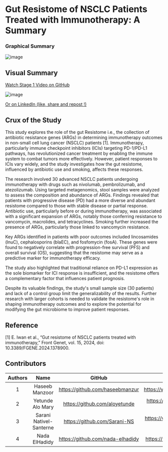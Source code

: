 # Gut Resistome of NSCLC Patients Treated with Immunotherapy: A Summary

### Graphical Summary

![image](https://github.com/user-attachments/assets/5effeb91-ab26-43b3-a10f-15960e646405)

## Visual Summary

[Watch Stage 1 Video on GitHub](https://github.com/Sarani-NS/HackBio/blob/main/Stage%201/Stage1_video.mp4)

![image](https://github.com/user-attachments/assets/17938221-d83e-45f0-b94b-ad3f48113478)

[Or on LinkedIn (like, share and repost !)](https://www.linkedin.com/posts/haseebmanzoor_hackbio2024-amrincancer-nsclc-activity-7238226331333799936--TRW?utm_source=share&utm_medium=member_desktop)

## Crux of the Study

This study explores the role of the gut Resistome i.e., the collection of antibiotic resistance genes (ARGs) in determining immunotherapy outcomes in non-small cell lung cancer (NSCLC) patients [1]. Immunotherapy, particularly immune checkpoint inhibitors (ICIs) targeting PD-1/PD-L1 pathways, has revolutionized cancer treatment by enabling the immune system to combat tumors more effectively. However, patient responses to ICIs vary widely, and the study investigates how the gut resistome, influenced by antibiotic use and smoking, affects these responses.

The research involved 30 advanced NSCLC patients undergoing immunotherapy with drugs such as nivolumab, pembrolizumab, and atezolizumab. Using targeted metagenomics, stool samples were analyzed to assess the composition and abundance of ARGs. Findings revealed that patients with progressive disease (PD) had a more diverse and abundant resistome compared to those with stable disease or partial response. Antibiotic use, particularly before or during immunotherapy, was associated with a significant expansion of ARGs, notably those conferring resistance to vancomycin, macrolides, and tetracyclines. Smoking further increased the presence of ARGs, particularly those linked to vancomycin resistance.

Key ARGs identified in patients with poor outcomes included lincosamides (lnuC), cephalosporins (blaEC), and fosfomycin (fosA). These genes were found to negatively correlate with progression-free survival (PFS) and overall survival (OS), suggesting that the resistome may serve as a predictive marker for immunotherapy efficacy. 

The study also highlighted that traditional reliance on PD-L1 expression as the sole biomarker for ICI response is insufficient, and the resistome offers a complementary factor that influences patient prognosis.

Despite its valuable findings, the study's small sample size (30 patients) and lack of a control group limit the generalizability of the results. Further research with larger cohorts is needed to validate the resistome's role in shaping immunotherapy outcomes and to explore the potential for modifying the gut microbiome to improve patient responses.

## Reference

[1]	E. Iwan et al., “Gut resistome of NSCLC patients treated with immunotherapy,” Front Genet, vol. 15, 2024, doi: 10.3389/FGENE.2024.1378900.

## Contributors

| Authors | Name | GitHub | LinkedIn |
| :---: | :---: | :---: | :---: |
| 1 | Haseeb Manzoor | https://github.com/haseebmanzur | https://www.linkedin.com/in/haseebmanzoor |
| 2 | Yetunde Alo Mary | https://github.com/aloyetunde | https://www.linkedin.com/in/yetunde-alo-mary |
| 3 | Sarani Nativel-Santerne | https://github.com/Sarani-NS | https://www.linkedin.com/in/sarani-nativel-santerne |
| 4 | Nada ElHadidy | https://github.com/nada-elhadidy | https://www.linkedin.com/in/nada-elhadidy |
